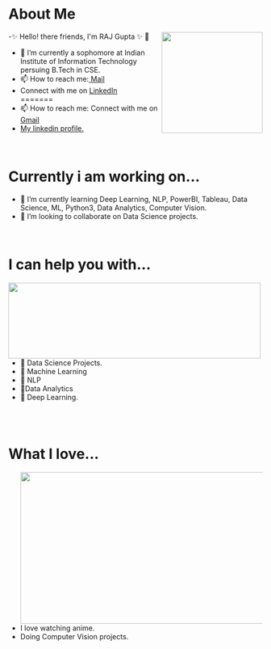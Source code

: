  <h1> About Me</h1>
 <p title=About Me>
-✨ Hello! there friends, I'm RAJ Gupta ✨ 👋 
<img align="right" width="200" height="200" src="https://media.giphy.com/media/4FQMuOKR6zQRO/giphy.gif">     
 <ul>
<li>🔭 I’m currently a sophomore at Indian Institute of Information Technology persuing B.Tech in CSE. </li>

<li> 📫 How to reach me:<a href="rajmanmauji@gmail.com"> Mail </a></li>
 <li>Connect with me on <a href="https://www.linkedin.com/in/raj-gupta-8a2a95194">LinkedIn </a></li>
=======
<li> 📫 How to reach me: Connect with me on <a href="rajmanmauji@gmail.com"> Gmail </a></li>
 <li> <a href="https://www.linkedin.com/in/raj-gupta-8a2a95194"> My linkedin profile. </a></li>

 </ul> </p> 
 
 <br>
 <h1> Currently i am working on...</h1>
        <p title= What i love?>
 <ul>
<li>  🌱 I’m currently learning Deep Learning, NLP, PowerBI, Tableau, Data Science, ML, Python3, Data Analytics, Computer Vision. </li> 
<li> 👯 I’m looking to collaborate on Data Science projects.</li> 
 </ul>
 </p>
 
 <br>
   <h1> I can help you with...</h1>
  <p title=I can help you with...>
 <img align="left" width="500" height="150" src="https://media.giphy.com/media/l4pTsNgkamxfk2ZLq/giphy.gif">
 <ul>
 <li>  💬 Data Science Projects.</li>
  <li>  💬 Machine Learning</li>
  <li>  💬 NLP </li>
  <li>  💬Data Analytics</li>
 <li> 💬 Deep Learning.</li>
  </ul>
</p>
<br>  <br>  
  <h1> What I love...</h1>
  <p title=What I love ? >
  <ul>
 <img align="left" width="600" height="300" src="https://s6.gifyu.com/images/inbox-5658374-3ee474d595411f1a8f19b8925078b913-Selman_20161230_Q-A_Cat-Dog-Flow02.gif" >
 
  <li> I love watching anime. </li>
<li> Doing Computer Vision projects. </li>
  
</ul>
</p>
<br>  <br>  
<br>  
<br>  

